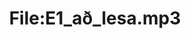 ---
title: File:E1_að_lesa.mp3
recording of: að lesa
reading speed: slow
speaker: E
license: CC0
---